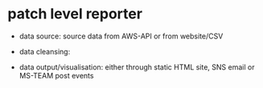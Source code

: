 # patch level reporter

- data source: source data from AWS-API or from website/CSV

- data cleansing:

- data output/visualisation: either through static HTML site, SNS email or MS-TEAM post events
